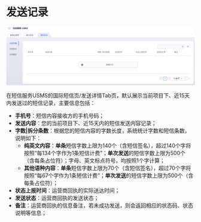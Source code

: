 # 发送记录



![image](/images/guide/5005/短信服务usms_发送记录_国际_01.png)

在短信服务USMS的国际短信页/发送详情Tab页，默认展示当前项目下、近15天内发送过的短信记录，主要信息包括：

  - **手机号**：短信内容接收方的手机号码；
  - **发送内容**：您的当前项目下、近15天内的短信发送内容记录；
  - **字数|拆分条数**：根据您的短信内容的字数长度，系统统计字数和短信条数，说明如下：
      - **纯英文内容**：**单条**短信字数上限为140个（含短信签名），超过140个字将按照“每134个字作为1条短信计费”；**单次发送**的短信字数上限为500个（含每条占位符）；字母、英文标点符号，均按照1个字计算；
      - **其他语种内容**：**单条**短信字数上限为70个（含短信签名），超过70个字将按照“每67个字作为1条短信计费”；**单次发送**的短信字数上限为500个（含每条占位符）；
  - **状态上报时间**：运营商回执的实际送达时间；
  - **发送状态**：运营商回执的发送状态；
  - **备注**：运营商回执的信息备注，若未成功发送，则会返回相应的状态码、状态说明等信息；

